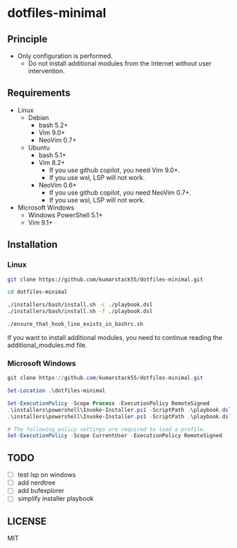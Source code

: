 # dotfiles-minimal

## Principle

- Only configuration is performed.
    - Do not install additional modules from the Internet without user intervention.

## Requirements

- Linux
    - Debian
        - bash 5.2+
        - Vim 9.0+
        - NeoVim 0.7+
    - Ubuntu
        - bash 5.1+
        - Vim 8.2+
            - If you use github copilot, you need Vim 9.0+.
            - If you use wsl, LSP will not work.
        - NeoVim 0.6+
            - If you use github copilot, you need NeoVim 0.7+.
            - If you use wsl, LSP will not work.
- Microsoft Windows
    - Windows PowerShell 5.1+
    - Vim 9.1+

## Installation

### Linux

```bash
git clone https://github.com/kumarstack55/dotfiles-minimal.git

cd dotfiles-minimal

./installers/bash/install.sh -c ./playbook.dsl
./installers/bash/install.sh -f ./playbook.dsl

./ensure_that_hook_line_exists_in_bashrc.sh
```

If you want to install additional modules, you need to continue reading the additional_modules.md file.

### Microsoft Windows

```powershell
git clone https://github.com/kumarstack55/dotfiles-minimal.git

Set-Location .\dotfiles-minimal

Set-ExecutionPolicy -Scope Process -ExecutionPolicy RemoteSigned
.\installers\powershell\Invoke-Installer.ps1 -ScriptPath .\playbook.dsl -WhatIf
.\installers\powershell\Invoke-Installer.ps1 -ScriptPath .\playbook.dsl

# The following policy settings are required to load a profile.
Set-ExecutionPolicy -Scope CurrentUser -ExecutionPolicy RemoteSigned
```

## TODO

- [ ] test lsp on windows
- [ ] add nerdtree
- [ ] add bufexplorer
- [ ] simplify installer playbook

## LICENSE

MIT
